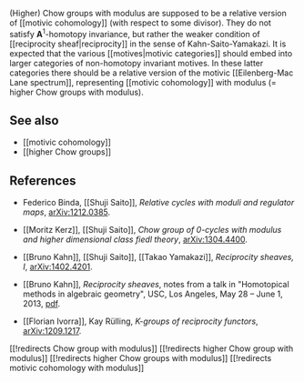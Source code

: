 (Higher) Chow groups with modulus are supposed to be a relative version of [[motivic cohomology]] (with respect to some divisor).  They do not satisfy $\mathbf{A}^1$-homotopy invariance, but rather the weaker condition of [[reciprocity sheaf|reciprocity]] in the sense of Kahn-Saito-Yamakazi.  It is expected that the various [[motives|motivic categories]] should embed into larger categories of non-homotopy invariant motives.  In these latter categories there should be a relative version of the motivic [[Eilenberg-Mac Lane spectrum]], representing [[motivic cohomology]] with modulus (= higher Chow groups with modulus).

## See also

* [[motivic cohomology]]
* [[higher Chow groups]]

## References

* Federico Binda, [[Shuji Saito]], _Relative cycles with moduli and regulator maps_, [arXiv:1212.0385](http://arxiv.org/abs/1412.0385v2).

* [[Moritz Kerz]], [[Shuji Saito]], _Chow group of 0-cycles with modulus and higher dimensional class fiedl theory_, [arXiv:1304.4400](http://arxiv.org/abs/1304.4400).

* [[Bruno Kahn]], [[Shuji Saito]], [[Takao Yamakazi]], _Reciprocity sheaves, I_, [arXiv:1402.4201](http://arxiv.org/abs/1402.4201).

* [[Bruno Kahn]], _Reciprocity sheaves_, notes from a talk in "Homotopical methods in algebraic geometry", USC, Los Angeles, May 28 – June 1, 2013, [pdf](http://webusers.imj-prg.fr/~bruno.kahn/preprints/reciprocity-USC.pdf).

* [[Florian Ivorra]], Kay Rülling, _K-groups of reciprocity functors_, [arXiv:1209.1217](http://arxiv.org/abs/1209.1217).

[[!redirects Chow group with modulus]]
[[!redirects higher Chow group with modulus]]
[[!redirects higher Chow groups with modulus]]
[[!redirects motivic cohomology with modulus]]